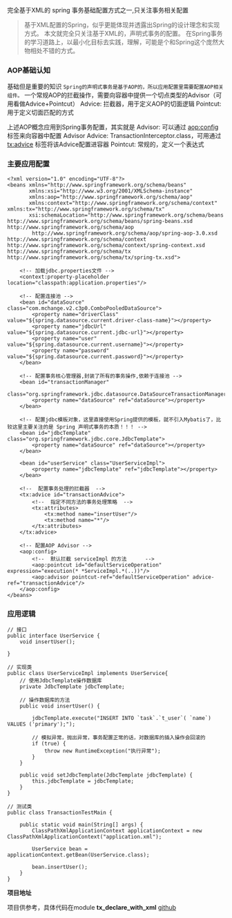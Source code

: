完全基于XML的 spring 事务基础配置方式之一,只关注事务相关配置                


> 基于XML配置的Spring，似乎更能体现并透露出Spring的设计理念和实现方式。
> 本文就完全只关注基于XML的，声明式事务的配置。
> 在Spring事务的学习道路上，以最小化目标去实践，理解，可能是个和Spring这个庞然大物相处不错的方式。        

### AOP基础认知
基础但是重要的知识
`Spring的声明式事务是基于AOP的，所以应用配置里需要配置AOP相关组件。`
一个常规AOP的拦截操作，需要向容器中提供一个切点类型的Advisor（可用看做Advice+Pointcut）
Advice: 拦截器，用于定义AOP的切面逻辑
Pointcut: 用于定义切面匹配的方式

上述AOP概念应用到Spring事务配置，其实就是
Advisor:    可以通过 <aop:config> 标签来向容器中配置 Advisor
Advice: TransactionInterceptor.class，可用通过 <tx:advice> 标签将该Advice配置进容器
Pointcut:   常规的，定义一个表达式
                   
### 主要应用配置

```
<?xml version="1.0" encoding="UTF-8"?>
<beans xmlns="http://www.springframework.org/schema/beans"
       xmlns:xsi="http://www.w3.org/2001/XMLSchema-instance"
       xmlns:aop="http://www.springframework.org/schema/aop"
       xmlns:context="http://www.springframework.org/schema/context" xmlns:tx="http://www.springframework.org/schema/tx"
       xsi:schemaLocation="http://www.springframework.org/schema/beans http://www.springframework.org/schema/beans/spring-beans.xsd http://www.springframework.org/schema/aop
        http://www.springframework.org/schema/aop/spring-aop-3.0.xsd http://www.springframework.org/schema/context http://www.springframework.org/schema/context/spring-context.xsd http://www.springframework.org/schema/tx http://www.springframework.org/schema/tx/spring-tx.xsd">

    <!-- 加载jdbc.properties文件 -->
    <context:property-placeholder location="classpath:application.properties"/>

    <!-- 配置连接池 -->
    <bean id="dataSource" class="com.mchange.v2.c3p0.ComboPooledDataSource">
        <property name="driverClass" value="${spring.datasource.current.driver-class-name}"></property>
        <property name="jdbcUrl" value="${spring.datasource.current.jdbc-url}"></property>
        <property name="user" value="${spring.datasource.current.username}"></property>
        <property name="password" value="${spring.datasource.current.password}"></property>
    </bean>

    <!-- 配置事务核心管理器,封装了所有的事务操作,依赖于连接池 -->
    <bean id="transactionManager"
          class="org.springframework.jdbc.datasource.DataSourceTransactionManager">
        <property name="dataSource" ref="dataSource"></property>
    </bean>

    <!-- 配置jdbc模板对象，这里直接使用Spring提供的模板，就不引入Mybatis了，比较这里主要关注的是 Spring 声明式事务的本质！！！ -->
    <bean id="jdbcTemplate" class="org.springframework.jdbc.core.JdbcTemplate">
        <property name="dataSource" ref="dataSource"></property>
    </bean>

    <bean id="userService" class="UserServiceImpl">
        <property name="jdbcTemplate" ref="jdbcTemplate"></property>
    </bean>

    <!--  配置事务处理的拦截器  -->
    <tx:advice id="transactionAdvice">
        <!--  指定不同方法的事务处理策略  -->
        <tx:attributes>
            <tx:method name="insertUser"/>
            <tx:method name="*"/>
        </tx:attributes>
    </tx:advice>

    <!-- 配置AOP Advisor -->
    <aop:config>
        <!--  默认拦截 serviceImpl 的方法      -->
        <aop:pointcut id="defaultServiceOperation" expression="execution(* *ServiceImpl.*(..))"/>
        <aop:advisor pointcut-ref="defaultServiceOperation" advice-ref="transactionAdvice"/>
    </aop:config>
</beans>
```

### 应用逻辑
```
// 接口
public interface UserService {
    void insertUser();

}

// 实现类
public class UserServiceImpl implements UserService{
    // 使用JdbcTemplate操作数据库
    private JdbcTemplate jdbcTemplate;

    // 操作数据库的方法
    public void insertUser() {

        jdbcTemplate.execute("INSERT INTO `task`.`t_user`( `name`) VALUES ('primary');");

        // 模拟异常，抛出异常，事务配置正常的话，对数据库的插入操作会回滚的
        if (true) {
            throw new RuntimeException("执行异常");
        }
    }

    public void setJdbcTemplate(JdbcTemplate jdbcTemplate) {
        this.jdbcTemplate = jdbcTemplate;
    }
}

// 测试类
public class TransactionTestMain {

    public static void main(String[] args) {
        ClassPathXmlApplicationContext applicationContext = new ClassPathXmlApplicationContext("application.xml");

        UserService bean = applicationContext.getBean(UserService.class);

        bean.insertUser();
    }
}
```        

**项目地址** 

项目供参考，具体代码在module **tx_declare_with_xml** 
[github](https://github.com/yuansaysay/spring-aop-practise-handbyhand.git)                  